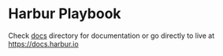 # Harbur Playbook

Check [docs] directory for documentation or go directly to live at https://docs.harbur.io

[docs]: /docs




